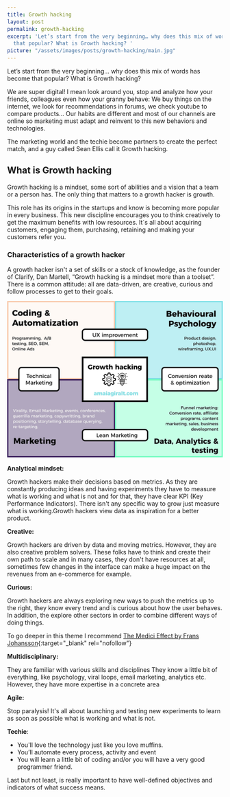 ```yaml
---
title: Growth hacking
layout: post
permalink: growth-hacking
excerpt: 'Let’s start from the very beginning… why does this mix of words has become
  that popular? What is Growth hacking? '
picture: "/assets/images/posts/growth-hacking/main.jpg"
---
```


Let’s start from the very beginning… why does this mix of words has become that popular? What is Growth hacking?

We are super digital! I mean look around you, stop and analyze how your friends, colleagues even how your granny behave: We buy things on the internet, we look for recommendations in forums, we check youtube to compare products... Our habits are different and most of our channels are online so marketing must adapt and reinvent to this new behaviors and technologies.

The marketing world and the techie become partners to create the perfect match, and a guy called Sean Ellis call it Growth hacking.

## What is Growth hacking

Growth hacking is a mindset, some sort of abilities and a vision that a team or a person has. The only thing that matters to a growth hacker is growth.

This role has its origins in the startups and know is becoming more popular in every business. This new discipline encourages you to think creatively to get the maximum benefits with low resources. It´s all about acquiring customers, engaging them, purchasing, retaining and making your customers refer you.


### Characteristics of a growth hacker
A growth hacker isn't a set of skills or a stock of knowledge, as the founder of Clarify, Dan Martell, “Growth hacking is a mindset more than a toolset”.
There is a common attitude: all are data-driven, are creative, curious and follow processes to get to their goals.

![Growth hacking by Amaia Giralt](/assets/images/posts/growth-hacking/final.jpg)

**Analytical mindset:**

Growth hackers make their decisions based on metrics. As they are constantly producing ideas and having experiments they have to measure what is working and what is not and for that, they have clear KPI (Key Performance Indicators). There isn't any specific way to grow just measure what is working.Growth hackers view data as inspiration for a better product.


**Creative:**

Growth hackers are driven by data and moving metrics. However, they are also creative problem solvers. These folks have to think and create their own path to scale and in many cases, they don't have resources at all, sometimes few changes in the interface can make a huge impact on the revenues from an e-commerce for example.

**Curious:**

Growth hackers are always exploring new ways to push the metrics up to the right, they know every trend and is curious about how the user behaves. In addition, the explore other sectors in order to combine different ways of doing things.

To go deeper in this theme I recommend [The Medici Effect by Frans Johansson](https://en.wikipedia.org/wiki/The_Medici_Effect:_Breakthrough_Insights_at_the_Intersection_of_Ideas,_Concepts,_and_Cultures
){:target="_blank" rel="nofollow"}

**Multidisciplinary:**

They are familiar with various skills and disciplines They know a little bit of everything, like psychology, viral loops, email marketing, analytics etc. However, they have more expertise in a concrete area

**Agile:**

Stop paralysis! It's all about launching and testing new experiments to learn as soon as possible what is working and what is not.


**Techie**:

* You'll love the technology just like you love muffins.
* You’ll automate every process, activity and event
* You will learn a little bit of coding and/or you will have a very good programmer friend.

Last but not least, is really important to have well-defined objectives and indicators of what success means.
